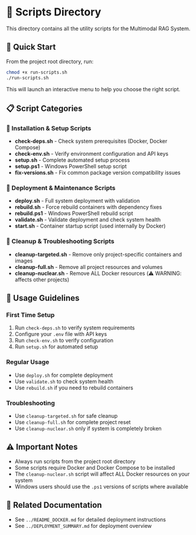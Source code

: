 # 📁 Scripts Directory

This directory contains all the utility scripts for the Multimodal RAG System.

## 🚀 Quick Start

From the project root directory, run:
```bash
chmod +x run-scripts.sh
./run-scripts.sh
```

This will launch an interactive menu to help you choose the right script.

## 📋 Script Categories

### 🔧 Installation & Setup Scripts
- **check-deps.sh** - Check system prerequisites (Docker, Docker Compose)
- **check-env.sh** - Verify environment configuration and API keys
- **setup.sh** - Complete automated setup process
- **setup.ps1** - Windows PowerShell setup script
- **fix-versions.sh** - Fix common package version compatibility issues

### 🚀 Deployment & Maintenance Scripts
- **deploy.sh** - Full system deployment with validation
- **rebuild.sh** - Force rebuild containers with dependency fixes
- **rebuild.ps1** - Windows PowerShell rebuild script
- **validate.sh** - Validate deployment and check system health
- **start.sh** - Container startup script (used internally by Docker)

### 🧹 Cleanup & Troubleshooting Scripts
- **cleanup-targeted.sh** - Remove only project-specific containers and images
- **cleanup-full.sh** - Remove all project resources and volumes
- **cleanup-nuclear.sh** - Remove ALL Docker resources (⚠️ WARNING: affects other projects)

## 📖 Usage Guidelines

### First Time Setup
1. Run `check-deps.sh` to verify system requirements
2. Configure your `.env` file with API keys
3. Run `check-env.sh` to verify configuration
4. Run `setup.sh` for automated setup

### Regular Usage
- Use `deploy.sh` for complete deployment
- Use `validate.sh` to check system health
- Use `rebuild.sh` if you need to rebuild containers

### Troubleshooting
- Use `cleanup-targeted.sh` for safe cleanup
- Use `cleanup-full.sh` for complete project reset
- Use `cleanup-nuclear.sh` only if system is completely broken

## ⚠️ Important Notes

- Always run scripts from the project root directory
- Some scripts require Docker and Docker Compose to be installed
- The `cleanup-nuclear.sh` script will affect ALL Docker resources on your system
- Windows users should use the `.ps1` versions of scripts where available

## 🔗 Related Documentation

- See `../README_DOCKER.md` for detailed deployment instructions
- See `../DEPLOYMENT_SUMMARY.md` for deployment overview
